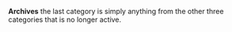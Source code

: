 **Archives** the last category is simply anything from the other three categories that is no longer active.
